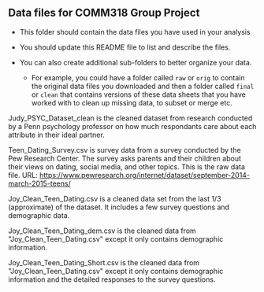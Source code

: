 ## Data files for COMM318 Group Project

* This folder should contain the data files you have used in your analysis


* You should update this README file to list and describe the files.


* You can also create additional sub-folders to better organize your data.
    * For example, you could have a folder called `raw` or `orig` to contain the original data files you downloaded and then a folder called `final` or `clean` that contains versions of these data sheets that you have worked with to clean up missing data, to subset or merge etc.
    
Judy_PSYC_Dataset_clean is the cleaned dataset from research conducted by a Penn psychology professor on how much respondants care about each attribute in their ideal partner.    

Teen_Dating_Survey.csv is survey data from a survey conducted by the Pew Research Center. The survey asks parents and their children about their views on dating, social media, and other topics. This is the raw data file. URL: https://www.pewresearch.org/internet/dataset/september-2014-march-2015-teens/

Joy_Clean_Teen_Dating.csv is a cleaned data set from the last 1/3 (approximate) of the dataset. It includes a few survey questions and demographic data.

Joy_Clean_Teen_Dating_dem.csv is the cleaned data from "Joy_Clean_Teen_Dating.csv" except it only contains demographic information.

Joy_Clean_Teen_Dating_Short.csv is the cleaned data from "Joy_Clean_Teen_Dating.csv" except it only contains demographic information and the detailed responses to the survey questions. 